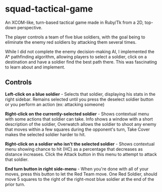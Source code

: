 # squad-tactical-game
An XCOM-like, turn-based tactical game made in Ruby/Tk from a 2D, top-down perspective.

The player controls a team of five blue soldiers, with the goal being to eliminate the enemy red soldiers by attacking them 
several times.

While I did not complete the enemy decision-making AI, I implemented the A* pathfinding algorithm, allowing players to 
select a soldier, click on a destination and have a soldier find the best path there. This was fascinating to learn about 
and implement.

## Controls
**Left-click on a blue soldier** - Selects that soldier, displaying his stats in the right sidebar. 
Remains selected until you press the deselect soldier button or you perform an action (ex: attacking someone)

**Right-click on the currently-selected soldier** - Shows contextual menu with some actions that soldier can take. 
Info shows a window with a short description of the soldier, Overwatch allows the soldier to shoot any enemy that moves
within a few squares during the opponent's turn, Take Cover makes the selected soldier harder to hit.

**Right-click on a soldier who isn't the selected soldier** - Shows contextual menu showing chance to hit (HC) as a percentage 
that decreases as distance increases. Click the Attack button in this menu to attempt to attack that soldier.

**End turn button in right side-menu** - When you're done with all of your moves, press this button to let the Red Team move.
One Red Soldier, should move 5 squares to the right of the right-most blue soldier at the end of the prior turn.
